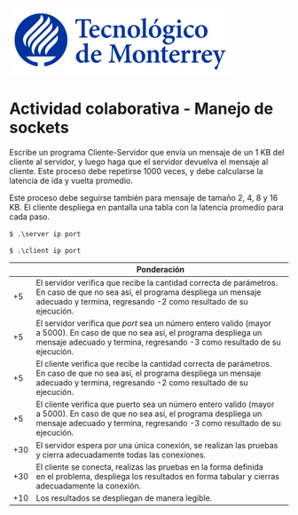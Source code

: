 ![Tec de Monterrey](images/logotecmty.png)
# Actividad colaborativa - Manejo de sockets
Escribe un programa Cliente-Servidor que envía un mensaje de un 1 KB del cliente al servidor, y luego haga que el servidor devuelva el mensaje al cliente. Este proceso debe repetirse 1000 veces, y debe calcularse la latencia de ida y vuelta promedio.

Este proceso debe seguirse también para mensaje de tamaño 2, 4, 8 y 16 KB. El cliente despliega en pantalla una tabla con la latencia promedio para cada paso.

```
$ .\server ip port
```

```
$ .\client ip port
```

|     | Ponderación                                                                                                                                                                                                           |
|-----|-----------------------------------------------------------------------------------------------------------------------------------------------------------------------------------------------------------------------|
| +5  | El servidor verifica que recibe la cantidad correcta de parámetros.<br>En caso de que no sea así, el programa despliega un mensaje <br>adecuado y termina, regresando -2 como resultado de su ejecución.              |
| +5  | El servidor verifica que *port* sea un número entero valido (mayor <br>a 5000). En caso de que no sea así, el programa despliega un <br>mensaje adecuado y termina, regresando -3 como resultado de su <br>ejecución. |
| +5  | El cliente verifica que recibe la cantidad correcta de parámetros. <br>En caso de que no sea así, el programa despliega un mensaje <br>adecuado y termina, regresando -2 como resultado de su ejecución.              |
| +5  | El cliente verifica que puerto sea un número entero valido (mayor <br>a 5000). En caso de que no sea así, el programa despliega un <br>mensaje adecuado y termina, regresando -3 como resultado de su <br>ejecución.  |
| +30 | El servidor espera por una única conexión, se realizan las pruebas <br>y cierra adecuadamente todas las conexiones.                                                                                                   |
| +30 | El cliente se conecta, realizas las pruebas en la forma definida <br>en el problema, despliega los resultados en forma tabular y cierras <br>adecuadamente la conexión.                                               |
| +10 | Los resultados se despliegan de manera legible.                                                                                                                                                                       |
